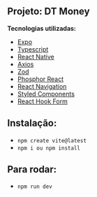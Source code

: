 ## Projeto: DT Money

**Tecnologias utilizadas:**

- [Expo]()
- [Typescript]()
- [React Native]()
- [Axios]()
- [Zod]()
- [Phosphor React]()
- [React Navigation]()
- [Styled Components]()
- [React Hook Form]()

## Instalação:

- `npm create vite@latest`
- `npm i ou npm install`

## Para rodar:

- `npm run dev`